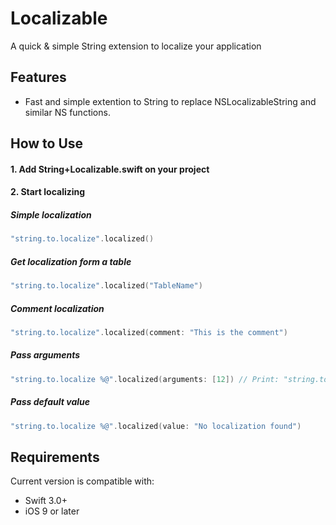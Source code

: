 # Localizable
A quick & simple String extension to localize your application

## Features
- Fast and simple extention to String to replace NSLocalizableString and similar NS functions.

## How to Use

#### 1. Add String+Localizable.swift on your project
#### 2. Start localizing

##### Simple localization

```swift
"string.to.localize".localized()
```

##### Get localization form a table

```swift
"string.to.localize".localized("TableName")
```

##### Comment localization

```swift
"string.to.localize".localized(comment: "This is the comment")
```

##### Pass arguments

```swift
"string.to.localize %@".localized(arguments: [12]) // Print: "string.to.localize 12"
```

##### Pass default value

```swift
"string.to.localize %@".localized(value: "No localization found")
```

## Requirements

Current version is compatible with:

* Swift 3.0+
* iOS 9 or later
